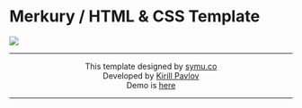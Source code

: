 # Merkury / HTML &amp; CSS Template
<img src="https://pavz.ru/demo/images/browser-mockup.jpg" />

<hr>
<p align="center">
This template designed by <a href="https://symu.co/freebies/templates-4/merkury-psd-template/">symu.co</a> <br>
Developed by <a href="http://pavz.ru">Kirill Pavlov</a> <br>
Demo is <a href="http://pavz.ru/demo/merkury">here</a>
</p>
<hr>
